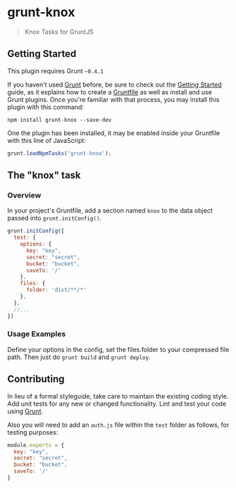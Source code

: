# grunt-knox

> Knox Tasks for GruntJS

## Getting Started
This plugin requires Grunt `~0.4.1`

If you haven't used [Grunt](http://gruntjs.com/) before, be sure to check out the [Getting Started](http://gruntjs.com/getting-started) guide, as it explains how to create a [Gruntfile](http://gruntjs.com/sample-gruntfile) as well as install and use Grunt plugins. Once you're familiar with that process, you may install this plugin with this command:

```shell
npm install grunt-knox --save-dev
```

One the plugin has been installed, it may be enabled inside your Gruntfile with this line of JavaScript:

```js
grunt.loadNpmTasks('grunt-knox');
```

## The "knox" task

### Overview
In your project's Gruntfile, add a section named `knox` to the data object passed into `grunt.initConfig()`.

```js
grunt.initConfig({
  test: {
    options: {
      key: "key",
      secret: "secret",
      bucket: "bucket",
      saveTo: '/'
    },
    files: {
      folder: 'dist/**/*'
    },
  },
  //...
})
```

### Usage Examples
Define your options in the config, set the files.folder to your compressed file path. Then just do `grunt build` and `grunt deploy`.

## Contributing
In lieu of a formal styleguide, take care to maintain the existing coding style. Add unit tests for any new or changed functionality. Lint and test your code using [Grunt](http://gruntjs.com/).

Also you will need to add an `auth.js` file within the `test` folder as follows, for testing purposes:

```js
module.exports = {
  key: "key",
  secret: "secret",
  bucket: "bucket",
  saveTo: '/'
}
```